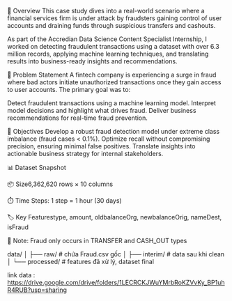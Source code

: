 🧩 Overview
This case study dives into a real-world scenario where a financial services firm is under attack by fraudsters gaining control of user accounts and draining funds through suspicious transfers and cashouts.

As part of the Accredian Data Science Content Specialist Internship, I worked on detecting fraudulent transactions using a dataset with over 6.3 million records, applying machine learning techniques, and translating results into business-ready insights and recommendations.

📌 Problem Statement
A fintech company is experiencing a surge in fraud where bad actors initiate unauthorized transactions once they gain access to user accounts. The primary goal was to:

Detect fraudulent transactions using a machine learning model.
Interpret model decisions and highlight what drives fraud.
Deliver business recommendations for real-time fraud prevention.

🧠 Objectives
Develop a robust fraud detection model under extreme class imbalance (fraud cases < 0.1%).
Optimize recall without compromising precision, ensuring minimal false positives.
Translate insights into actionable business strategy for internal stakeholders.

📊 Dataset Snapshot

📦 Size6,362,620 rows × 10 columns

⏱️ Time Steps: 1 step = 1 hour (30 days)

🏷️ Key Featurestype, amount, oldbalanceOrg, newbalanceOrig, nameDest, isFraud

🚨 Note: Fraud only occurs in TRANSFER and CASH_OUT types

data/
│   ├── raw/          # chứa Fraud.csv gốc
│   ├── interim/      # data sau khi clean
│   └── processed/    # features đã xử lý, dataset final

link data : https://drive.google.com/drive/folders/1LECRCKJWuYMrbRoKZVvKy_BP1uhR4RUB?usp=sharing